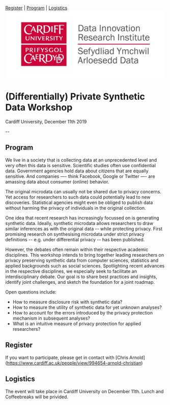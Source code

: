 <a href="#contact">Register</a> | <a href="#program">Program</a> | <a href="#logistics">Logistics</a>
<img src="diri_logo.jpg" alt="DIRI"> 
# (Differentially) Private Synthetic Data Workshop 
Cardiff University, December 11th 2019

--
## Program
We live in a society that is collecting data at an unprecedented level and very often this data is sensitive. Scientific studies often use confidential data. Government agencies hold data about citizens that are equally sensitive. And companies —- think Facebook, Google or Twitter —- are amassing data about consumer (online) behavior.

The original microdata can usually not be shared due to privacy concerns. Yet access for researchers to such data could potentially lead to new discoveries.  Statistical agencies might even be obliged to publish data without harming the privacy of individuals in the original collection.

One idea that recent research has increasingly focussed on is generating synthetic data. Ideally, synthetic microdata allows researchers to draw similar inferences as with the original data -- while protecting privacy. First promising research on synthesising microdata under strict privacy definitions -- e.g. under differential privacy -- has been published.

However, the debates often remain within their respective academic disciplines. This workshop intends to bring together leading researchers on privacy preserving synthetic data from computer sciences, statistics and applied backgrounds such as social sciences. Spotlighting recent advances in the respective disciplines, we especially seek to facilitate an interdisciplinary debate. Our goal is to share best practices and insights, identify joint challenges, and sketch the foundation for a joint roadmap.

Open questions include:
- How to measure disclosure risk with synthetic data?
- How to measure the utility of synthetic data for yet unknown analyses?
- How to account for the errors introduced by the privacy protection mechanism in subsequent analyses?
- What is an intuitive measure of privacy protection for applied researchers?

## Register
If you want to participate, please get in contact with [Chris Arnold] (https://www.cardiff.ac.uk/people/view/994654-arnold-christian)

## Logistics
The event will take place in Cardiff University on December 11th. Lunch and Coffeebreaks will be privided.
